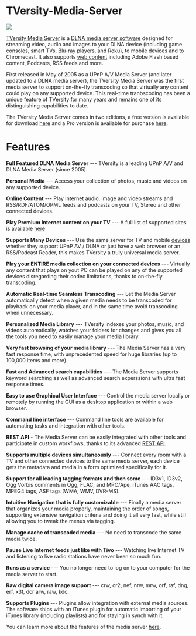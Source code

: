 # TVersity-Media-Server

![](http://static.tversity.com/media_sharing.jpg)

[TVersity Media Server](http://tversity.com/) is a [DLNA media server software](http://tversity.com/) designed for streaming video, audio and images to your DLNA device (including game consoles, smart TVs, Blu-ray players, and Roku), to mobile devices and to Chromecast. It also supports [web content](http://tversity.com/support/premium-websites/) including Adobe Flash based content, Podcasts, RSS feeds and more. 

First released in May of 2005 as a UPnP A/V Media Server (and later updated to a DLNA media server), the TVersity Media Server was the first media server to support on-the-fly transcoding so that virtually any content could play on any supported device. This real-time tranbscoding has been a unique feature of TVersity for many years and remains one of its distinguishing capabilities to date.

The TVersity Media Server comes in two editions, a free version is available for download [here](http://tversity.com/download/#MediaServer) and a Pro version is available for purchase [here](http://tversity.com/pro#MediaServer).

# Features
    
**Full Featured DLNA Media Server** --- TVersity is a leading UPnP A/V and DLNA Media Server (since 2005).

**Personal Media** --- Access your collection of photos, music and videos on any supported device.

**Online Content** --- Play Internet audio, image and video streams and RSS/RDF/ATOM/OPML feeds and podcasts on your TV, Stereo and other connected devices.

**Play Premium Internet content on your TV** --- A full list of supported sites is available [here](http://tversity.com/support/premium-websites/)

**Supports Many Devices** --- Use the same server for TV and mobile [devices](http://tversity.com/support/devices/) whether they support UPnP AV / DLNA or just have a web browser or an RSS/Podcast Reader, this makes TVersity a truly universal media server.

**Play your ENTIRE media collection on your connected devices** --- Virtually any content that plays on yout PC can be played on any of the supported devices disregarding their codec limitations, thanks to on-the-fly transcoding.

**Automatic Real-time Seamless Transcoding** --- Let the Media Server automatically detect when a given media needs to be transcoded for playback on your media player, and in the same time avoid transcoding when unnecessary.

**Personalized Media Library** --- TVersity indexes your photos, music, and videos automatically, watches your folders for changes and gives you all the tools you need to easily manage your media library.

**Very fast browsing of your media library** --- The Media Server has a very fast response time, with unprecedented speed for huge libraries (up to 100,000 items and more).

**Fast and Advanced search capabilities** --- The Media Server supports keyword searching as well as advanced search experssions with ultra fast response times.

**Easy to use Graphical User Interface** --- Control the media server locally or remotely by running the GUI as a desktop application or within a web browser.

**Command line interface** --- Command line tools are available for automating tasks and integration with other tools.

**REST API** - The Media Server can be easily integrated with other tools and participate in custom workflows, thanks to its advanced [REST API](http://ronenmiz.github.io/TVersity/Server_API/group___h_t_t_p___q_u_e_r_y___a_p_i.html).

**Supports multiple devices simultaneously** --- Connect every room with a TV and other connected devices to the same media server, each device gets the metadata and media in a form optimized specifically for it.

**Support for all leading tagging formats and then some** --- ID3v1, ID3v2, Ogg Vorbis comments in Ogg, FLAC, and MPC/Ape, iTunes AAC tags, MPEG4 tags, ASF tags (WMA, WMV, DVR-MS).

**Intuitive Navigation that is fully customizable** --- Finally a media server that organizes your media properly, maintaining the order of songs, supporting extensive navigation criteria and doing it all very fast, while still allowing you to tweak the menus via tagging.

**Manage cache of transcoded media** --- No need to transcode the same media twice.

**Pause Live Internet feeds just like with Tivo** --- Watching live Internet TV and listening to live radio stations have never been so much fun.

**Runs as a service** --- You no longer need to log on to your computer for the media server to start.
        
**Raw digital camera image support** --- crw, cr2, nef, nrw, mrw, orf, raf, dng, erf, x3f, dcr arw, raw, kdc.

**Supports Plugins** --- Plugins allow integration with external media sources. The software ships with an iTunes plugin for automatic importing of your iTunes library (including playlists) and for staying in synch with it.

You can learn more about the features of the media server [here](http://tversity.com/download/features/).
